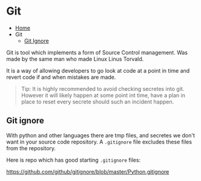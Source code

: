 # Git

* [Home](./README.md)
* Git 
  * [Git Ignore](#Git-ignore)

Git is tool which implements a form of Source Control management. Was made by the same man who made Linux Linus Torvald.

It is a way of allowing developers to go look at code at a point in time and revert code if and when mistakes are made. 

> Tip: It is highly recommended to avoid checking secretes into git. However it will likely happen at some point int time, have a plan in place to reset every secrete should such an incident happen.

## Git ignore

With python and other languages there are tmp files, and secretes we don't want in your source code repository. A `.gitignore` file excludes these files from the repository.

Here is repo which has good starting `.gitignore` files:

https://github.com/github/gitignore/blob/master/Python.gitignore

